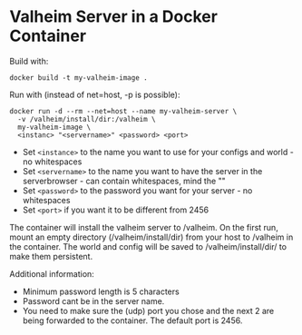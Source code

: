 # Valheim Server in a Docker Container

Build with:

```
docker build -t my-valheim-image .
```

Run with (instead of net=host, -p is possible):

```
docker run -d --rm --net=host --name my-valheim-server \
  -v /valheim/install/dir:/valheim \
  my-valheim-image \
  <instanc> "<servername>" <password> <port>
```

- Set `<instance>` to the name you want to use for your configs and world - no whitespaces
- Set `<servername>` to the name you want to have the server in the serverbrowser - can contain whitespaces, mind the ""
- Set `<password>` to the password you want for your server - no whitespaces
- Set `<port>` if you want it to be different from 2456

The container will install the valheim server to /valheim. On the first run, mount an empty directory (/valheim/install/dir) from your host to /valheim in the container. The world and config will be saved to /valheim/install/dir/<instance> to make them persistent.

Additional information:

- Minimum password length is 5 characters 
- Password cant be in the server name.
- You need to make sure the (udp) port you chose and the next 2 are being forwarded to the container.
  The default port is 2456.


